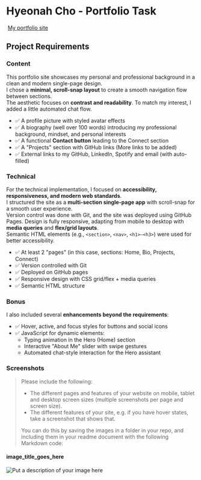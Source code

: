 #  Hyeonah Cho - Portfolio Task
​
[My portfolio site](https://hyeonahyeah.github.io/)
​
## Project Requirements

### Content
 This portfolio site showcases my personal and professional background in a clean and modern single-page design.  
 I chose a **minimal, scroll-snap layout** to create a smooth navigation flow between sections.  
 The aesthetic focuses on **contrast and readability**.
 To match my interest, I added a little automated chat flow.
- ✅ A profile picture with styled avatar effects  
- ✅ A biography (well over 100 words) introducing my professional background, mindset, and personal interests  
- ✅ A functional **Contact button** leading to the Connect section
- ✅ A "Projects" section with GitHub links (More links to be added)
- ✅ External links to my GitHub, LinkedIn, Spotify and email (with auto-filled)
​
### Technical
 For the technical implementation, I focused on **accessibility, responsiveness, and modern web standards**.  
 I structured the site as a **multi-section single-page app** with scroll-snap for a smooth user experience.  
 Version control was done with Git, and the site was deployed using GitHub Pages.
 Design is fully responsive, adapting from mobile to desktop with **media queries** and **flex/grid layouts**.  
 Semantic HTML elements (e.g., `<section>`, `<nav>`, `<h1>–<h3>`) were used for better accessibility.  
- ✅ At least 2 "pages" (in this case, sections: Home, Bio, Projects, Connect)  
- ✅ Version controlled with Git
- ✅ Deployed on GitHub pages
- ✅ Responsive design with CSS grid/flex + media queries 
- ✅ Semantic HTML structure

### Bonus
 I also included several **enhancements beyond the requirements**:
- ✅ Hover, active, and focus styles for buttons and social icons
- ✅ JavaScript for dynamic elements:
  - Typing animation in the Hero (Home) section  
  - Interactive "About Me" slider with swipe gestures  
  - Automated chat-style interaction for the Hero assistant 
​
### Screenshots

> Please include the following:
> - The different pages and features of your website on mobile, tablet and desktop screen sizes (multiple screenshots per page and screen size).
> - The different features of your site, e.g. if you have hover states, take a screenshot that shows that.  
> 
> You can do this by saving the images in a folder in your repo, and including them in your readme document with the following Markdown code: 

####  image_title_goes_here 
![Put a description of your image here](./relative_path_to_file)
